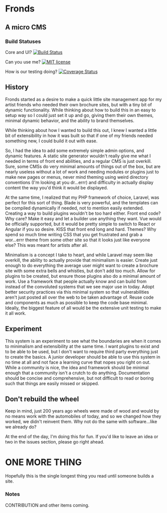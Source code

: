 # Fronds

## A micro CMS

### Build Statuses

Core and UI? [![Build Status](https://travis-ci.com/djzara/fronds.svg?branch=master)](https://travis-ci.com/djzara/fronds)

Can you use me? [![MIT license](http://img.shields.io/badge/license-MIT-brightgreen.svg)](https://github.com/desertrat-io/fronds/blob/master/LICENSE.txt)

How is our testing doing? [![Coverage Status](https://coveralls.io/repos/github/djzara/fronds/badge.svg?branch=master)](https://coveralls.io/github/djzara/fronds?branch=master)

## History

Fronds started as a desire to make a quick little site management app for my artist friends who needed their own brochure
sites, but with a tiny bit of dynamic functionality. While thinking about how to build this in an easy to setup way
so I could just set it up and go, giving them their own themes, minimal dynamic behavior, and the ability to brand
themselves.

While thinking about how I wanted to build this out, I knew I wanted a little bit of extensibility in how it was built
so that if one of my friends needed something new, I could build it out with ease. 

So, I had the idea to add some extremely simple admin options, and dynamic features. A static site generator wouldn't
really give me what I needed in terms of front end abilities, and a regular CMS is just overkill. Sure, some CMSs do
very minimal amounts of things out of the box, but are nearly useless without a lot of work and needing modules or
plugins just to make new pages or menus, never mind theming using weird directory conventions (I'm looking at you
dr...errr) and difficulty in actually display content the way you'd think it would be displayed.

At the same time, I realized that my PHP framework of choice, Laravel, was perfect for this sort of thing. Blade
is very powerful, and the templates can be compiled dynamically if needed, not to mention easily extended. Creating
a way to build plugins wouldn't be too hard either. Front end code? Why care? Make it easy and let a builder use
anything they want. Vue would be officially supported, but it would be pretty simple to switch to React or Angular if
you so desire. KISS that front end long and hard. Themes? Why spend so much time writing CSS that you get frustrated
and grab a wor...errr theme from some other site so that it looks just like everyone else? This was meant for artists 
after all.

Minimalism is a concept I take to heart, and while Laravel may seem like overkill, the ability to actually provide that
minimalism is easier. Create just enough to do everything the average user might want to create a brochure site
with some extra bells and whistles, but don't add too much. Allow for plugins to be created, but ensure those plugins
also do a minimal amount of work. Use a framework that people actually know and can build from instead of the convoluted
systems that we see major use in today. Adopt better security practices via this minimal system so that vulnerabilities
aren't just posted all over the web to be taken advantage of.  Reuse code and components as much as possible to keep
the code base minimal. Ideally, the biggest feature of all would be the extensive unit testing to make it all work.

## Experiment

This system is an experiment to see what the boundaries are when it comes to minimalism and extensibility at the
same time. I want plugins to exist and to be able to be used, but I don't want to require third party everything
just to create the basics. A junior developer should be able to use this system in no time at all and not face a learning
curve that nopes you right on out. While a community is nice, the idea and framework should be minimal enough that a 
community isn't a crutch to do anything. Documentation should be concise and comprehensive, but not difficult to read or
boring such that things are easily missed or skipped.

## Don't rebuild the wheel

Keep in mind, just 200 years ago wheels were made of wood and would by no means work with the automobiles of today,
and so we changed how they worked, we didn't reinvent them. Why not do the same with software...like we already do?

At the end of the day, I'm doing this for fun. If you'd like to leave an idea or two in the issues section, please go
right ahead.

# ONE MORE THING

Hopefully this is the single longest thing you read until someone builds a site.

### Notes

CONTRIBUTION and other items coming.

